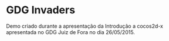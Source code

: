 # GDG Invaders

Demo criado durante a apresentação da Introdução a cocos2d-x apresentada no GDG Juiz de Fora no dia 26/05/2015.
